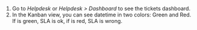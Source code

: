 1.  Go to *Helpdesk* or *Helpdesk \> Dashboard* to see the tickets
    dashboard.
2.  In the Kanban view, you can see datetime in two colors: Green and
    Red. If is green, SLA is ok, if is red, SLA is wrong.
